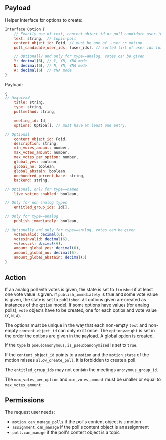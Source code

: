 ## Payload

Helper Interface for options to create:
```js
Interface Option {
    // Exactly one of text, content_object_id or poll_candidate_user_ids must be given
    text: string,  // topic-poll
    content_object_id: Fqid, // must be one of  user or motion.
    poll_candidate_user_ids: [user_ids], // sorted list of user ids for candidate list election

    // Optionally and only for type==analog, votes can be given
    Y: decimal(6), // Y, YN, YNA mode
    N: decimal(6), // N, YN, YNA mode
    A: decimal(6)  // YNA mode
}
```

Payload:
```js
{
// Required
    title: string,
    type: string,
    pollmethod: string,

    meeting_id: Id,
    options: Option[], // must have at least one entry.

// Optional
    content_object_id: Fqid,
    description: string,
    min_votes_amount: number,
    max_votes_amount: number,
    max_votes_per_option: number,
    global_yes: boolean,
    global_no: boolean,
    global_abstain: boolean,
    onehundred_percent_base: string,
    backend: string,

// Optional, only for type==named
    live_voting_enabled: boolean,

// Only for non analog types
    entitled_group_ids: Id[],

// Only for type==analog
    publish_immediately: boolean,

// Optionally and only for type==analog, votes can be given
    votesvalid: decimal(6),
    votesinvalid: decimal(6),
    votescast: decimal(6),
    amount_global_yes: decimal(6),
    amount_global_no: decimal(6),
    amount_global_abstain: decimal(6)
}
```

## Action
If an analog poll with votes is given, the state is set to `finished` if at least one vote value is given. if `publish_immediately` is true and some vote value is given, the state is set to `published`. All options given are created as instances of the `option` model. If some options have values (for analog polls), `vote` objects have to be created, one for each option and vote value (`Y`, `N`, `A`).

The options must be unique in the way that each non-empty `text` and non-empty `content_object_id` can only exist once. The `option/weight` is set in the order the options are given in the payload. A global option is created.

If the `type` is `pseudoanonymous`, `is_pseudoanonymized` is set to `true`.

If the `content_object_id` points to a `motion` and the `motion_state` of the motion misses `allow_create_poll`, it is forbidden to create a poll.

The `entitled_group_ids` may not contain the meetings `anonymous_group_id`.

The `max_votes_per_option` and `min_votes_amount` must be smaller or equal to `max_votes_amount`.

## Permissions
The request user needs:
- `motion.can_manage_polls` if the poll's content object is a motion
- `assignment.can_manage` if the poll's content object is an assignment
- `poll.can_manage` if the poll's content object is a topic
